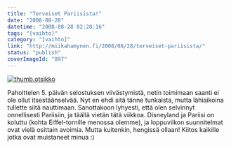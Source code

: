 ```yaml
---
title: "Terveiset Pariisista!"
date: "2008-08-28"
datetime: "2008-08-28 02:28:16"
tags: "[vaihto]"
category: "[vaihto]"
link: "http://miikahamynen.fi/2008/08/28/terveiset-pariisista/"
status: "publish"
coverImageId: "897"
---
```


[![](http://miikahamynen.fi/wp-content/uploads/2008/08/thumb.otsikko1.jpg "thumb.otsikko")](http://miikahamynen.fi/2008/08/28/terveiset-pariisista/thumb-otsikko-26/)

Pahoittelen 5. päivän selostuksen viivästymistä, netin toimimaan saanti ei ole ollut itsestäänselvää. Nyt en ehdi sitä tänne tunkaista, mutta lähiaikoina tullette siitä nauttimaan. Sanottakoon lyhyesti, että olen selvinnyt onnellisesti Pariisiin, ja täällä vietän tätä viikkoa. Disneyland ja Pariisi on koluttu (kohta Eiffel-tornille menossa olemme), ja loppuviikon suunnitelmat ovat vielä osittain avoimia. Mutta kuitenkin, hengissä ollaan! Kiitos kaikille jotka ovat muistaneet minua :)
